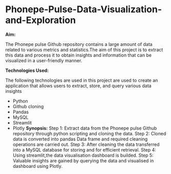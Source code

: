 # Phonepe-Pulse-Data-Visualization-and-Exploration

**Aim:**

 The Phonepe pulse Github repository contains a large amount of data related to various metrics and statistics.The aim of this project is to extract this data and process it to obtain insights and information that can be visualized in a user-friendly manner.

 **Technologies Used:**

The following technologies are used in this project are used to create an application that allows users to extract, store, and query various data insights
- Python
- Github cloning
- Pandas
- MySQL
- Streamlit
- Plotly
**Synopsis:**
Step 1: Extract data from the Phonepe pulse Github repository through python scripting and cloning the data.
Step 2: Cloned data is converted into pandas Data frame and required cleaning operations are carried out.
Step 3: After cleaning the data transferred into a MySQL database for storing and for efficient retrieval.
Step 4: Using streamlit,the data visualisation dashboard is builded.
Step 5: Valuable insights are gained by querying the data and visualised in dashboard using Plotly.
